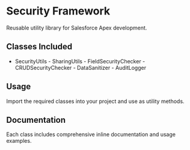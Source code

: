 #  Security Framework

Reusable utility library for Salesforce Apex development.

##  Classes Included
- SecurityUtils - SharingUtils - FieldSecurityChecker - CRUDSecurityChecker - DataSanitizer - AuditLogger

##  Usage
Import the required classes into your project and use as utility methods.

##  Documentation
Each class includes comprehensive inline documentation and usage examples.
